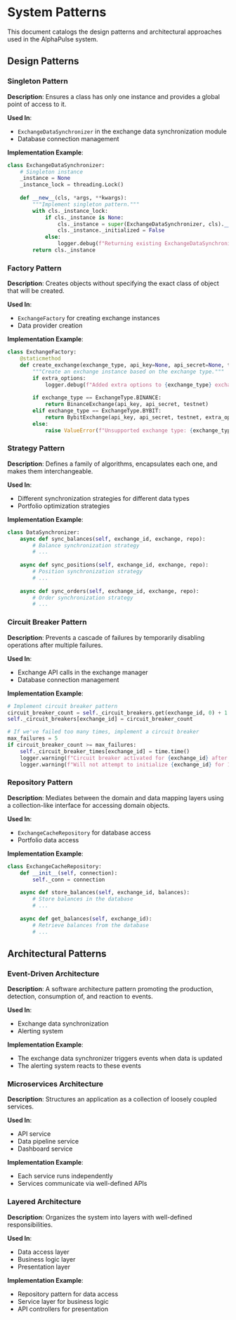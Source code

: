 # System Patterns

This document catalogs the design patterns and architectural approaches used in the AlphaPulse system.

## Design Patterns

### Singleton Pattern

**Description**: Ensures a class has only one instance and provides a global point of access to it.

**Used In**:
- `ExchangeDataSynchronizer` in the exchange data synchronization module
- Database connection management

**Implementation Example**:
```python
class ExchangeDataSynchronizer:
    # Singleton instance
    _instance = None
    _instance_lock = threading.Lock()
    
    def __new__(cls, *args, **kwargs):
        """Implement singleton pattern."""
        with cls._instance_lock:
            if cls._instance is None:
                cls._instance = super(ExchangeDataSynchronizer, cls).__new__(cls)
                cls._instance._initialized = False
            else:
                logger.debug(f"Returning existing ExchangeDataSynchronizer instance")
        return cls._instance
```

### Factory Pattern

**Description**: Creates objects without specifying the exact class of object that will be created.

**Used In**:
- `ExchangeFactory` for creating exchange instances
- Data provider creation

**Implementation Example**:
```python
class ExchangeFactory:
    @staticmethod
    def create_exchange(exchange_type, api_key=None, api_secret=None, testnet=False, extra_options=None):
        """Create an exchange instance based on the exchange type."""
        if extra_options:
            logger.debug(f"Added extra options to {exchange_type} exchange: {extra_options}")
        
        if exchange_type == ExchangeType.BINANCE:
            return BinanceExchange(api_key, api_secret, testnet)
        elif exchange_type == ExchangeType.BYBIT:
            return BybitExchange(api_key, api_secret, testnet, extra_options)
        else:
            raise ValueError(f"Unsupported exchange type: {exchange_type}")
```

### Strategy Pattern

**Description**: Defines a family of algorithms, encapsulates each one, and makes them interchangeable.

**Used In**:
- Different synchronization strategies for different data types
- Portfolio optimization strategies

**Implementation Example**:
```python
class DataSynchronizer:
    async def sync_balances(self, exchange_id, exchange, repo):
        # Balance synchronization strategy
        # ...
    
    async def sync_positions(self, exchange_id, exchange, repo):
        # Position synchronization strategy
        # ...
    
    async def sync_orders(self, exchange_id, exchange, repo):
        # Order synchronization strategy
        # ...
```

### Circuit Breaker Pattern

**Description**: Prevents a cascade of failures by temporarily disabling operations after multiple failures.

**Used In**:
- Exchange API calls in the exchange manager
- Database connection management

**Implementation Example**:
```python
# Implement circuit breaker pattern
circuit_breaker_count = self._circuit_breakers.get(exchange_id, 0) + 1
self._circuit_breakers[exchange_id] = circuit_breaker_count

# If we've failed too many times, implement a circuit breaker
max_failures = 5
if circuit_breaker_count >= max_failures:
    self._circuit_breaker_times[exchange_id] = time.time()
    logger.warning(f"Circuit breaker activated for {exchange_id} after {circuit_breaker_count} failures")
    logger.warning(f"Will not attempt to initialize {exchange_id} for 10 minutes")
```

### Repository Pattern

**Description**: Mediates between the domain and data mapping layers using a collection-like interface for accessing domain objects.

**Used In**:
- `ExchangeCacheRepository` for database access
- Portfolio data access

**Implementation Example**:
```python
class ExchangeCacheRepository:
    def __init__(self, connection):
        self._conn = connection
    
    async def store_balances(self, exchange_id, balances):
        # Store balances in the database
        # ...
    
    async def get_balances(self, exchange_id):
        # Retrieve balances from the database
        # ...
```

## Architectural Patterns

### Event-Driven Architecture

**Description**: A software architecture pattern promoting the production, detection, consumption of, and reaction to events.

**Used In**:
- Exchange data synchronization
- Alerting system

**Implementation Example**:
- The exchange data synchronizer triggers events when data is updated
- The alerting system reacts to these events

### Microservices Architecture

**Description**: Structures an application as a collection of loosely coupled services.

**Used In**:
- API service
- Data pipeline service
- Dashboard service

**Implementation Example**:
- Each service runs independently
- Services communicate via well-defined APIs

### Layered Architecture

**Description**: Organizes the system into layers with well-defined responsibilities.

**Used In**:
- Data access layer
- Business logic layer
- Presentation layer

**Implementation Example**:
- Repository pattern for data access
- Service layer for business logic
- API controllers for presentation